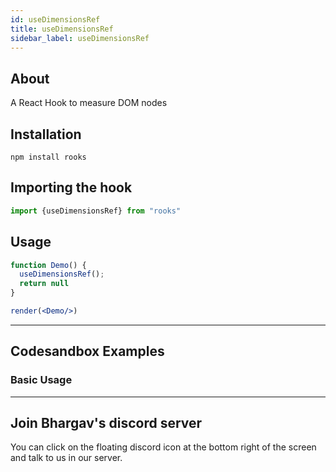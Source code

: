 ```yaml
---
id: useDimensionsRef
title: useDimensionsRef
sidebar_label: useDimensionsRef
---
```



## About
A React Hook to measure DOM nodes


[//]: # (Main)

## Installation

```
npm install rooks
```

## Importing the hook

```javascript
import {useDimensionsRef} from "rooks"
```

## Usage

```jsx
function Demo() {
  useDimensionsRef();
  return null
}

render(<Demo/>)
```

---

## Codesandbox Examples

### Basic Usage


---
## Join Bhargav's discord server
You can click on the floating discord icon at the bottom right of the screen and talk to us in our server.
